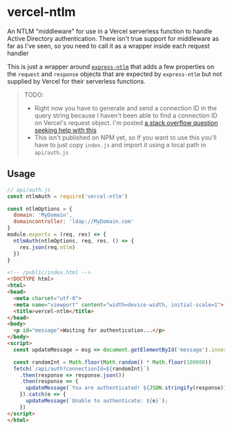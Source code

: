 # vercel-ntlm

An NTLM "middleware" for use in a Vercel serverless function to handle Active Directory authentication. There isn't true support for middleware as far as I've seen, so you need to call it as a wrapper inside each request handler

This is just a wrapper around [`express-ntlm`](https://github.com/einfallstoll/express-ntlm) that adds a few properties on the `request` and `response` objects that are expected by `express-ntlm` but not supplied by Vercel for their serverless functions.

> TODO:
> * Right now you have to generate and send a connection ID in the query string because I haven't been able to find a connection ID on Vercel's request object. I'm posted [a stack overflow question seeking help with this](https://stackoverflow.com/questions/61923172/ntlm-authentication-in-a-vercel-serverless-function)
> * This isn't published on NPM yet, so if you want to use this you'll have to just copy `index.js` and import it using a local path in `api/auth.js`

## Usage

```js
// api/auth.js
const ntlmAuth = require('vercel-ntlm')

const ntlmOptions = {
  domain: 'MyDomain',
  domaincontroller: 'ldap://MyDomain.com'
}
module.exports = (req, res) => {
  ntlmAuth(ntlmOptions, req, res, () => {
    res.json(req.ntlm)
  })
}
```

```html
<!-- /public/index.html -->
<!DOCTYPE html>
<html>
<head>
  <meta charset="utf-8">
  <meta name="viewport" content="width=device-width, initial-scale=1">
  <title>vercel-ntlm</title>
</head>
<body>
  <p id="message">Waiting for authentication...</p>
</body>
<script>
  const updateMessage = msg => document.getElementById('message').innerText = msg;

  const randomInt = Math.floor(Math.random() * Math.floor(100000))
  fetch(`/api/auth?connectionId=${randomInt}`)
    .then(response => response.json())
    .then(response => {
      updateMessage(`You are authenticated! ${JSON.stringify(response)}`);
    }).catch(e => {
      updateMessage(`Unable to authenticate: ${e}`);
    })
</script>
</html>
```
